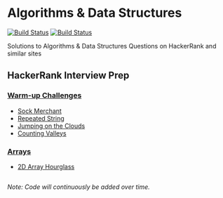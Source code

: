 # Algorithms & Data Structures

[![Build Status](https://img.shields.io/badge/Python-3-blue)](https://github.com/louisheery/algorithms-datastructures)
[![Build Status](https://img.shields.io/badge/build_status-in_progress-orange)](https://github.com/louisheery/algorithms-datastructures)

Solutions to Algorithms & Data Structures Questions on HackerRank and similar sites

## HackerRank Interview Prep
### [Warm-up Challenges](warm-up-challenges)
- [Sock Merchant](warm-up-challenges/sockmerchant.py)
- [Repeated String](repeated-string.py)
- [Jumping on the Clouds](jumping-on-clouds.py)
- [Counting Valleys](counting-valleys.py)

### [Arrays](arrays)
- [2D Array Hourglass](2d-array.py)


##
*Note: Code will continuously be added over time.*
